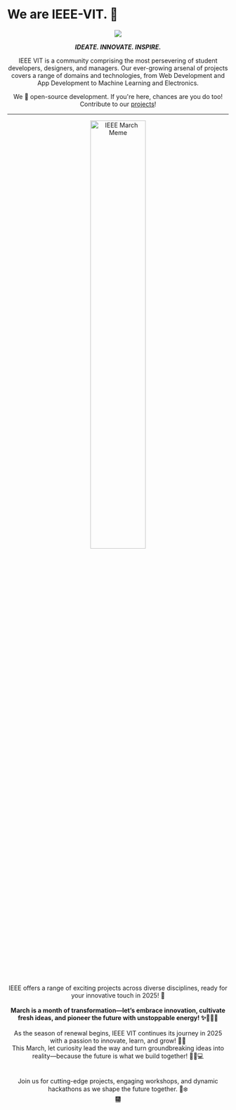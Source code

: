 # We are IEEE-VIT. 🚀

<p align="center">
  <img src="https://github.com/IEEE-VIT/.github/blob/main/profile/IEEE%20Space.png">
</p>  

<p align="center">
  <b><i>IDEATE. INNOVATE. INSPIRE.</i></b>  
</p>  

<p align="center">
  IEEE VIT is a community comprising the most persevering of student developers, designers, and managers. Our ever-growing arsenal of projects covers a range of domains and technologies, from Web Development and App Development to Machine Learning and Electronics. 
</p>

<p align="center">
  We 💙 open-source development. If you're here, chances are you do too! Contribute to our <a href="https://github.com/orgs/IEEE-VIT/repositories">projects</a>!  
</p>  

---

<div align="center">
  <img src="https://github.com/raptor7197/.github/blob/main/profile/march1.jpg" alt="IEEE March Meme" style="width: 50%; height: auto;">
  <br><br>IEEE offers a range of exciting projects across diverse disciplines, ready for your innovative touch in 2025! 🥳
</div>

<div align="center">
<br>
<b> March is a month of transformation—let’s embrace innovation, cultivate fresh ideas, and pioneer the future with unstoppable energy! ✨🚀🌱💡</b></div>

<div align="center">
  <br>
As the season of renewal begins, IEEE VIT continues its journey in 2025 with a passion to innovate, learn, and grow! 🌱✨
  <br>This March, let curiosity lead the way and turn groundbreaking ideas into reality—because the future is what we build together! 🚀💡💻
</div>

<div align="center">
  <br>
  <br>Join us for cutting-edge projects, engaging workshops, and dynamic hackathons as we shape the future together. 🚀❄️  
</div>



<div align="center">
  <a href="https://www.youtube.com/watch?v=Jwgf3wmiA04" target="_blank">🎆</a>
</div>